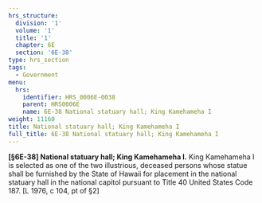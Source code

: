 ```yaml
---
hrs_structure:
  division: '1'
  volume: '1'
  title: '1'
  chapter: 6E
  section: '6E-38'
type: hrs_section
tags:
  - Government
menu:
  hrs:
    identifier: HRS_0006E-0038
    parent: HRS0006E
    name: 6E-38 National statuary hall; King Kamehameha I
weight: 11160
title: National statuary hall; King Kamehameha I
full_title: 6E-38 National statuary hall; King Kamehameha I
---
```

**[§6E-38] National statuary hall; King Kamehameha I.** King Kamehameha I is selected as one of the two illustrious, deceased persons whose statue shall be furnished by the State of Hawaii for placement in the national statuary hall in the national capitol pursuant to Title 40 United States Code 187\. [L 1976, c 104, pt of §2]